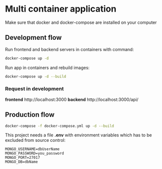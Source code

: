 # Multi container application
Make sure that docker and docker-compose are installed on your computer

## Development flow
Run frontend and backend servers in containers with command:
```bash
docker-compose up -d
```

Run app in containers and rebuild images:
```bash
docker-compose up -d --build
```
### Request in development
**frontend** http://localhost:3000
**backend** http://localhost:3000/api/

## Production flow
```bash
docker-compose -f docker-compose.yml up -d --build
```

This project needs a file **.env** with environment variables which has to be excluded from source control:
```
MONGO_USERNAME=dbUserName
MONGO_PASSWORD=you_password
MONGO_PORT=27017
MONGO_DB=dbName
```